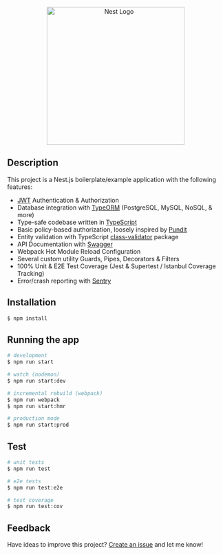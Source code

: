 <p align="center">
  <a href="http://nestjs.com/" target="blank"><img src="https://nestjs.com/img/logo_text.svg" width="320" alt="Nest Logo" /></a>
</p>

## Description

This project is a Nest.js boilerplate/example application with the following features:

* [JWT](https://jwt.io/) Authentication & Authorization
* Database integration with [TypeORM](https://github.com/typeorm/typeorm) (PostgreSQL, MySQL, NoSQL, & more)
* Type-safe codebase written in [TypeScript](https://www.typescriptlang.org/)
* Basic policy-based authorization, loosely inspired by [Pundit](https://github.com/varvet/pundit)
* Entity validation with TypeScript [class-validator](https://github.com/typestack/class-validator) package
* API Documentation with [Swagger](https://swagger.io/)
* Webpack Hot Module Reload Configuration
* Several custom utility Guards, Pipes, Decorators & Filters
* 100% Unit & E2E Test Coverage (Jest & Supertest / Istanbul Coverage Tracking)
* Error/crash reporting with [Sentry](https://sentry.io/welcome/)

## Installation

```bash
$ npm install
```

## Running the app

```bash
# development
$ npm run start

# watch (nodemon)
$ npm run start:dev

# incremental rebuild (webpack)
$ npm run webpack
$ npm run start:hmr

# production mode
$ npm run start:prod
```

## Test

```bash
# unit tests
$ npm run test

# e2e tests
$ npm run test:e2e

# test coverage
$ npm run test:cov
```

## Feedback

Have ideas to improve this project? [Create an issue](https://github.com/tjhillard/nestjs-todos-api/issues/new) and let me know!
